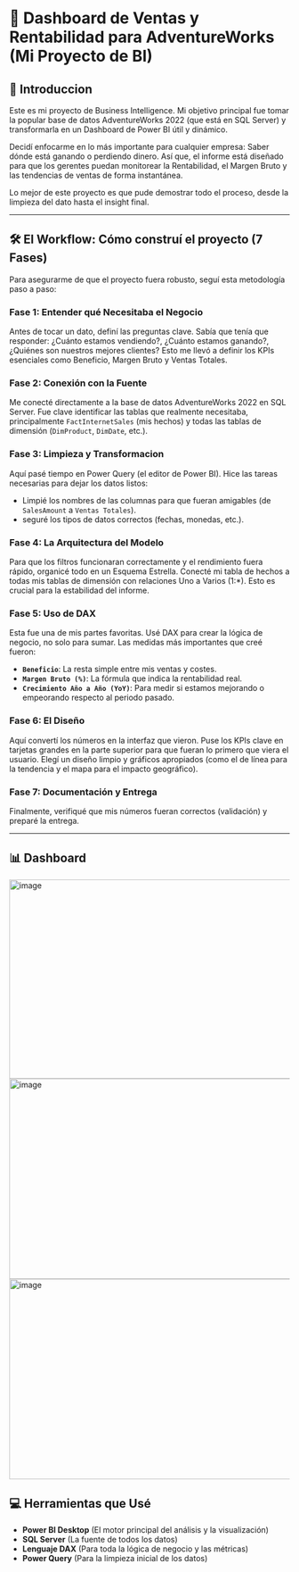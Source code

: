 # 🚀 Dashboard de Ventas y Rentabilidad para AdventureWorks (Mi Proyecto de BI)

## 🌟 Introduccion

Este es mi proyecto de Business Intelligence. Mi objetivo principal fue tomar la popular base de datos AdventureWorks 2022 (que está en SQL Server) y transformarla en un Dashboard de Power BI útil y dinámico.

Decidí enfocarme en lo más importante para cualquier empresa: Saber dónde está ganando o perdiendo dinero. Así que, el informe está diseñado para que los gerentes puedan monitorear la Rentabilidad, el Margen Bruto y las tendencias de ventas de forma instantánea.

Lo mejor de este proyecto es que pude demostrar todo el proceso, desde la limpieza del dato hasta el insight final.

---

## 🛠️ El Workflow: Cómo construí el proyecto (7 Fases)

Para asegurarme de que el proyecto fuera robusto, seguí esta metodología paso a paso:

### Fase 1: Entender qué Necesitaba el Negocio
Antes de tocar un dato, definí las preguntas clave. Sabía que tenía que responder: ¿Cuánto estamos vendiendo?, ¿Cuánto estamos ganando?, ¿Quiénes son nuestros mejores clientes? Esto me llevó a definir los KPIs esenciales como Beneficio, Margen Bruto y Ventas Totales.

### Fase 2: Conexión con la Fuente
Me conecté directamente a la base de datos AdventureWorks 2022 en SQL Server. Fue clave identificar las tablas que realmente necesitaba, principalmente `FactInternetSales` (mis hechos) y todas las tablas de dimensión (`DimProduct`, `DimDate`, etc.).

### Fase 3: Limpieza y Transformacion
Aquí pasé tiempo en Power Query (el editor de Power BI). Hice las tareas necesarias para dejar los datos listos:
* Limpié los nombres de las columnas para que fueran amigables (de `SalesAmount` a `Ventas Totales`).
* seguré los tipos de datos correctos (fechas, monedas, etc.).

### Fase 4: La Arquitectura del Modelo
Para que los filtros funcionaran correctamente y el rendimiento fuera rápido, organicé todo en un Esquema Estrella. Conecté mi tabla de hechos a todas mis tablas de dimensión con relaciones Uno a Varios (1:\*). Esto es crucial para la estabilidad del informe.

### Fase 5: Uso de DAX
Esta fue una de mis partes favoritas. Usé DAX para crear la lógica de negocio, no solo para sumar. Las medidas más importantes que creé fueron:
* **`Beneficio`**: La resta simple entre mis ventas y costes.
* **`Margen Bruto (%)`**: La fórmula que indica la rentabilidad real.
* **`Crecimiento Año a Año (YoY)`**: Para medir si estamos mejorando o empeorando respecto al periodo pasado.

### Fase 6: El Diseño 
Aquí convertí los números en la interfaz que vieron. Puse los KPIs clave en tarjetas grandes en la parte superior para que fueran lo primero que viera el usuario. Elegí un diseño limpio y gráficos apropiados (como el de línea para la tendencia y el mapa para el impacto geográfico).

### Fase 7: Documentación y Entrega
Finalmente, verifiqué que mis números fueran correctos (validación) y preparé la entrega.

---

## 📊 Dashboard
<img width="637" height="357" alt="image" src="https://github.com/user-attachments/assets/6e30011f-4110-4db9-9d95-5706ae5097a0" />
<img width="638" height="359" alt="image" src="https://github.com/user-attachments/assets/16072082-9cb6-497f-a84f-a9d7fa9b3a5e" />
<img width="644" height="359" alt="image" src="https://github.com/user-attachments/assets/f95c4de3-3bad-4961-a2a6-6daf7c3dcba6" />


## 💻 Herramientas que Usé

* **Power BI Desktop** (El motor principal del análisis y la visualización)
* **SQL Server** (La fuente de todos los datos)
* **Lenguaje DAX** (Para toda la lógica de negocio y las métricas)
* **Power Query** (Para la limpieza inicial de los datos)
